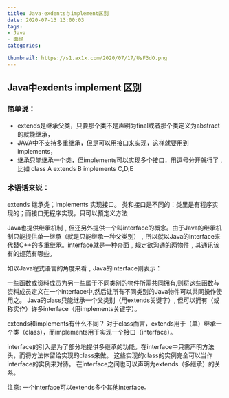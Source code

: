 ```yaml
---
title: Java-exdents与implement区别
date: 2020-07-13 13:00:03
tags:
- Java
- 面经
categories:

thumbnail: https://s1.ax1x.com/2020/07/17/UsF3dO.png
---
```

## Java中exdents implement  区别
### 简单说：
- extends是继承父类，只要那个类不是声明为final或者那个类定义为abstract的就能继承，
- JAVA中不支持多重继承，但是可以用接口来实现，这样就要用到implements，
- 继承只能继承一个类，但implements可以实现多个接口，用逗号分开就行了 ,比如  class A extends B implements C,D,E

### 术语话来说：
extends 继承类；implements 实现接口。
类和接口是不同的：类里是有程序实现的；而接口无程序实现，只可以预定义方法

Java也提供继承机制﹐但还另外提供一个叫interface的概念。由于Java的继承机制只能提供单一继承（就是只能继承一种父类别）﹐所以就以Java的interface来代替C++的多重继承。interface就是一种介面﹐规定欲沟通的两物件﹐其通讯该有的规范有哪些。

如以Java程式语言的角度来看﹐Java的interface则表示：

一些函数或资料成员为另一些属于不同类别的物件所需共同拥有,则将这些函数与资料成员定义在一个interface中,然后让所有不同类别的Java物件可以共同操作使用之。
Java的class只能继承一个父类别（用extends关键字）, 但可以拥有（或称实作）许多interface（用implements关键字）。

extends和implements有什么不同？
对于class而言，extends用于（单）继承一个类（class），而implements用于实现一个接口（interface）。  

interface的引入是为了部分地提供多继承的功能。在interface中只需声明方法头，而将方法体留给实现的class来做。 这些实现的class的实例完全可以当作interface的实例来对待。 在interface之间也可以声明为extends（多继承）的关系。

注意: 一个interface可以extends多个其他interface。
